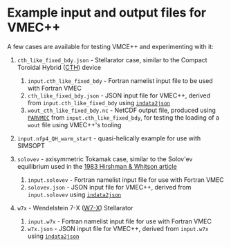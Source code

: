 # Example input and output files for VMEC++

A few cases are available for testing VMCE++ and experimenting with it:

1. `cth_like_fixed_bdy.json` - Stellarator case, similar to the Compact Toroidal Hybrid ([CTH](https://www.auburn.edu/cosam/departments/physics/research/plasma_physics/compact_toroidal_hybrid/index.htm)) device
   1. `input.cth_like_fixed_bdy` - Fortran namelist input file to be used with Fortran VMEC
   1. `cth_like_fixed_bdy.json` - JSON input file for VMEC++, derived from `input.cth_like_fixed_bdy` using [`indata2json`](https://github.com/jonathanschilling/indata2json)
   1. `wout_cth_like_fixed_bdy.nc` - NetCDF output file, produced using [`PARVMEC`](https://github.com/ORNL-Fusion/PARVMEC) from `input.cth_like_fixed_bdy`, for testing the loading of a `wout` file using VMEC++'s tooling

1. `input.nfp4_QH_warm_start` - quasi-helically example for use with SIMSOPT

1. `solovev` - axisymmetric Tokamak case, similar to the Solov'ev equilibrium used in the [1983 Hirshman & Whitson article](https://doi.org/10.1063/1.864116)
    1. `input.solovev` - Fortran namelist input file for use with Fortran VMEC
    1. `solovev.json` - JSON input file for VMEC++, derived from `input.solovev` using [`indata2json`](https://github.com/jonathanschilling/indata2json)

1. `w7x` - Wendelstein 7-X ([W7-X](https://www.ipp.mpg.de/w7x)) Stellarator
    1. `input.w7x` - Fortran namelist input file for use with Fortran VMEC
    1. `w7x.json` - JSON input file for VMEC++, derived from `input.w7x` using [`indata2json`](https://github.com/jonathanschilling/indata2json)
